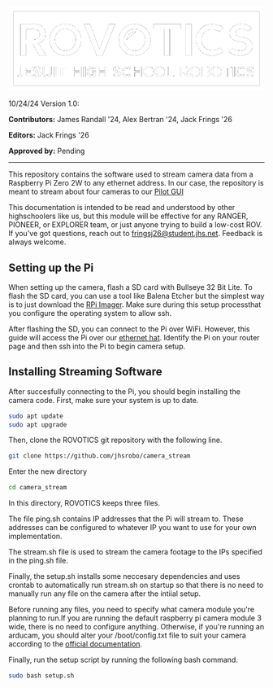 ![Image](./img/logo.png)

10/24/24 Version 1.0:

**Contributors:** James Randall '24, Alex Bertran '24, Jack Frings '26

**Editors:** Jack Frings '26

**Approved by:** Pending

---
This repository contains the software used to stream camera data from a Raspberry Pi Zero 2W to any ethernet address. In our case, the repository is meant to stream about four cameras to our [Pilot GUI](https://github.com/jhsrobo/pilot_gui)

This documentation is intended to be read and understood by other highschoolers like us, but this module will be effective for any RANGER, PIONEER, or EXPLORER team, or just anyone trying to build a low-cost ROV. If you've got questions, reach out to fringsj26@student.jhs.net. Feedback is always welcome.

## Setting up the Pi
When setting up the camera, flash a SD card with Bullseye 32 Bit Lite. To flash the SD card, you can use a tool like Balena Etcher but the simplest way is to just download the [RPi Imager](https://www.raspberrypi.com/software/). Make sure during this setup processthat you configure the operating system to allow ssh. 

After flashing the SD, you can connect to the Pi over WiFi. However, this guide will access the Pi over our [ethernet hat](https://www.waveshare.com/eth-usb-hub-hat-b.htm). Identify the Pi on your router page and then ssh into the Pi to begin camera setup.

## Installing Streaming Software
After succesfully connecting to the Pi, you should begin installing the camera code. First, make sure your system is up to date. 
~~~bash
sudo apt update
sudo apt upgrade
~~~
Then, clone the ROVOTICS git repository with the following line.
~~~bash
git clone https://github.com/jhsrobo/camera_stream
~~~
Enter the new directory
~~~bash
cd camera_stream
~~~
In this directory, ROVOTICS keeps three files.

The file ping.sh contains IP addresses that the Pi will stream to. These addresses can be configured to whatever IP you want to use for your own implementation. 

The stream.sh file is used to stream the camera footage to the IPs specified in the ping.sh file. 

Finally, the setup.sh installs some neccesary dependencies and uses crontab to automatically run stream.sh on startup so that there is no need to manually run any file on the camera after the intiial setup. 

Before running any files, you need to specify what camera module you're planning to run.If you are running the default raspberry pi camera module 3 wide, there is no need to configure anything. 
Otherwise, if you're running an arducam, you should alter your /boot/config.txt file to suit your camera according to the [official documentation](https://docs.arducam.com/Raspberry-Pi-Camera/Native-camera/5MP-OV5647/#selection-guide).

Finally, run the setup script by running the following bash command.
~~~bash
sudo bash setup.sh
~~~

